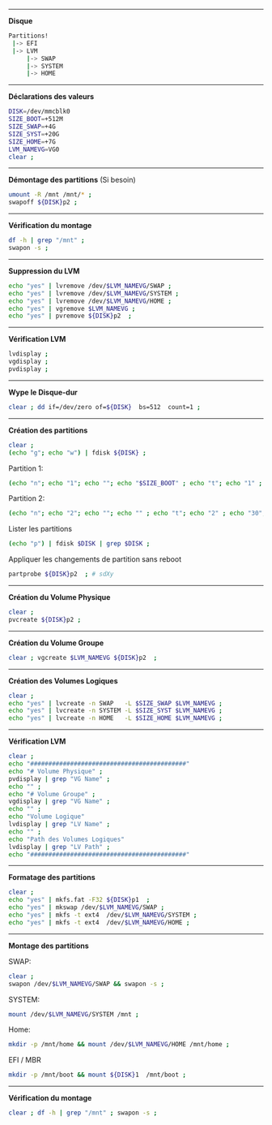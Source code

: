
--------------------------------------------------------------------------------
**Disque**
```bash
Partitions!
 |-> EFI
 |-> LVM
     |-> SWAP
     |-> SYSTEM
     |-> HOME
 ```
 
--------------------------------------------------------------------------------
**Déclarations des valeurs**
```bash
DISK=/dev/mmcblk0
SIZE_BOOT=+512M
SIZE_SWAP=+4G
SIZE_SYST=+20G
SIZE_HOME=+7G
LVM_NAMEVG=VG0
clear ;
```

--------------------------------------------------------------------------------
**Démontage des partitions** (Si besoin)
```bash
umount -R /mnt /mnt/* ;
swapoff ${DISK}p2 ;
```

--------------------------------------------------------------------------------
**Vérification du montage**
```bash
df -h | grep "/mnt" ;
swapon -s ;
```

--------------------------------------------------------------------------------
**Suppression du LVM**
```bash
echo "yes" | lvremove /dev/$LVM_NAMEVG/SWAP ;
echo "yes" | lvremove /dev/$LVM_NAMEVG/SYSTEM ;
echo "yes" | lvremove /dev/$LVM_NAMEVG/HOME ;
echo "yes" | vgremove $LVM_NAMEVG ;
echo "yes" | pvremove ${DISK}p2  ;
```

--------------------------------------------------------------------------------
**Vérification LVM**
```bash
lvdisplay ;
vgdisplay ;
pvdisplay ;
```

--------------------------------------------------------------------------------
**Wype le Disque-dur**
```bash
clear ; dd if=/dev/zero of=${DISK}  bs=512  count=1 ;
```

--------------------------------------------------------------------------------
**Création des partitions**
```bash
clear ;
(echo "g"; echo "w") | fdisk ${DISK} ;
```

Partition 1:
```bash
(echo "n"; echo "1"; echo ""; echo "$SIZE_BOOT" ; echo "t"; echo "1" ; echo "w")  | fdisk $DISK ;
```

Partition 2:
```bash
(echo "n"; echo "2"; echo ""; echo "" ; echo "t"; echo "2" ; echo "30"; echo "w") | fdisk $DISK ;
```

Lister les partitions
```bash
(echo "p") | fdisk $DISK | grep $DISK ;
```

Appliquer les changements de partition sans reboot
```bash
partprobe ${DISK}p2  ; # sdXy
```

--------------------------------------------------------------------------------
**Création du Volume Physique**
```bash
clear ; 
pvcreate ${DISK}p2 ;
```

--------------------------------------------------------------------------------
**Création du Volume Groupe**
```bash
clear ; vgcreate $LVM_NAMEVG ${DISK}p2  ;
```

--------------------------------------------------------------------------------
**Création des Volumes Logiques**
```bash
clear ;
echo "yes" | lvcreate -n SWAP   -L $SIZE_SWAP $LVM_NAMEVG ;
echo "yes" | lvcreate -n SYSTEM -L $SIZE_SYST $LVM_NAMEVG ;
echo "yes" | lvcreate -n HOME   -L $SIZE_HOME $LVM_NAMEVG ;
```

--------------------------------------------------------------------------------
**Vérification LVM**
```bash
clear ;
echo "###########################################"
echo "# Volume Physique" ;
pvdisplay | grep "VG Name" ;
echo "" ;
echo "# Volume Groupe" ;
vgdisplay | grep "VG Name" ;
echo "" ;
echo "Volume Logique"
lvdisplay | grep "LV Name" ;
echo "" ;
echo "Path des Volumes Logiques"
lvdisplay | grep "LV Path" ;
echo "###########################################"
```

--------------------------------------------------------------------------------
**Formatage des partitions**
```bash
clear ;
echo "yes" | mkfs.fat -F32 ${DISK}p1  ;
echo "yes" | mkswap /dev/$LVM_NAMEVG/SWAP ;
echo "yes" | mkfs -t ext4  /dev/$LVM_NAMEVG/SYSTEM ;
echo "yes" | mkfs -t ext4  /dev/$LVM_NAMEVG/HOME ;
```

--------------------------------------------------------------------------------
**Montage des partitions**

SWAP:
```bash
clear ; 
swapon /dev/$LVM_NAMEVG/SWAP && swapon -s ;
```

SYSTEM:
```bash
mount /dev/$LVM_NAMEVG/SYSTEM /mnt ;
```

Home:
```bash
mkdir -p /mnt/home && mount /dev/$LVM_NAMEVG/HOME /mnt/home ;
```

EFI / MBR
```bash
mkdir -p /mnt/boot && mount ${DISK}1  /mnt/boot ;
```

--------------------------------------------------------------------------------
**Vérification du montage**
```bash
clear ; df -h | grep "/mnt" ; swapon -s ;
```
